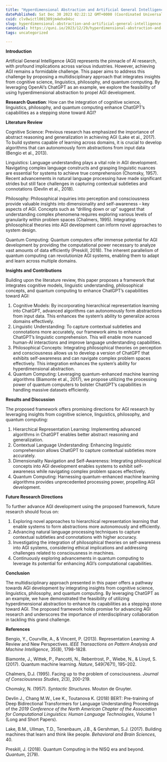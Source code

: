 ```yaml
---
title: "Hyperdimensional Abstraction and Artificial General Intelligence: Harnessing the Power of ChatGPT in a Multidisciplinary Approach"
datePublished: Sat Dec 30 2023 02:22:12 GMT+0000 (Coordinated Universal Time)
cuid: clv8wictl001309jm4ehx04sc
slug: hyperdimensional-abstraction-and-artificial-general-intelligence-harnessing-the-power-of-chatgpt-in-a-multidisciplinary-approach
canonical: https://quni.io/2023/12/29/hyperdimensional-abstraction-and-artificial-general-intelligence-harnessing-the-power-of-chatgpt-in-a-multidisciplinary-approach/
tags: uncategorized

---
```


**Introduction**

Artificial General Intelligence (AGI) represents the pinnacle of AI research, with profound implications across various industries. However, achieving AGI remains a formidable challenge. This paper aims to address this challenge by proposing a multidisciplinary approach that integrates insights from cognitive science, linguistics, philosophy, and quantum computing. By leveraging OpenAI’s ChatGPT as an example, we explore the feasibility of using hyperdimensional abstraction to propel AGI development.

**Research Question**: How can the integration of cognitive science, linguistics, philosophy, and quantum computing enhance ChatGPT’s capabilities as a stepping stone toward AGI?

**Literature Review**

Cognitive Science: Previous research has emphasized the importance of abstract reasoning and generalization in achieving AGI (Lake et al., 2017). To build systems capable of learning across domains, it is crucial to develop algorithms that can autonomously form abstractions from input data (Bengio et al., 2013).

Linguistics: Language understanding plays a vital role in AGI development. Navigating complex language constructs and grasping linguistic nuances are essential for systems to achieve true comprehension (Chomsky, 1957). Recent advancements in natural language processing have made significant strides but still face challenges in capturing contextual subtleties and connotations (Devlin et al., 2018).

Philosophy: Philosophical inquiries into perception and consciousness provide valuable insights into dimensionality and self-awareness – key aspects of AGI. Concepts such as “drilling down or up” suggest that understanding complex phenomena requires exploring various levels of granularity within problem spaces (Chalmers, 1995). Integrating philosophical theories into AGI development can inform novel approaches to system design.

Quantum Computing: Quantum computers offer immense potential for AGI development by providing the computational power necessary to analyze vast amounts of data efficiently (Preskill, 2018). The inherent parallelism of quantum computing can revolutionize AGI systems, enabling them to adapt and learn across multiple domains.

**Insights and Contributions**

Building upon the literature review, this paper proposes a framework that integrates cognitive models, linguistic understanding, philosophical concepts, and quantum computing to enhance ChatGPT’s capabilities toward AGI:

1.  Cognitive Models: By incorporating hierarchical representation learning into ChatGPT, advanced algorithms can autonomously form abstractions from input data. This enhances the system’s ability to generalize across domains effectively.
2.  Linguistic Understanding: To capture contextual subtleties and connotations more accurately, our framework aims to enhance ChatGPT’s linguistic comprehension. This will enable more nuanced human-AI interactions and improve language understanding capabilities.
3.  Philosophical Concepts: Integrating philosophical theories on perception and consciousness allows us to develop a version of ChatGPT that exhibits self-awareness and can navigate complex problem spaces effectively. This integration enhances the system’s ability for hyperdimensional abstraction.
4.  Quantum Computing: Leveraging quantum-enhanced machine learning algorithms (Biamonte et al., 2017), we propose utilizing the processing power of quantum computers to bolster ChatGPT’s capabilities in handling massive datasets efficiently.

**Results and Discussion**

The proposed framework offers promising directions for AGI research by leveraging insights from cognitive science, linguistics, philosophy, and quantum computing:

1.  Hierarchical Representation Learning: Implementing advanced algorithms in ChatGPT enables better abstract reasoning and generalization.
2.  Contextual Language Understanding: Enhancing linguistic comprehension allows ChatGPT to capture contextual subtleties more accurately.
3.  Dimensionality Navigation and Self-Awareness: Integrating philosophical concepts into AGI development enables systems to exhibit self-awareness while navigating complex problem spaces effectively.
4.  Quantum Computing: Harnessing quantum-enhanced machine learning algorithms provides unprecedented processing power, propelling AGI development.

**Future Research Directions**

To further advance AGI development using the proposed framework, future research should focus on:

1.  Exploring novel approaches to hierarchical representation learning that enable systems to form abstractions more autonomously and efficiently.
2.  Advancing natural language processing techniques to capture contextual subtleties and connotations with higher accuracy.
3.  Investigating the integration of philosophical theories on self-awareness into AGI systems, considering ethical implications and addressing challenges related to consciousness in machines.
4.  Continuously exploring advancements in quantum computing to leverage its potential for enhancing AGI’s computational capabilities.

**Conclusion**

The multidisciplinary approach presented in this paper offers a pathway towards AGI development by integrating insights from cognitive science, linguistics, philosophy, and quantum computing. By leveraging ChatGPT as an example, we have demonstrated the feasibility of utilizing hyperdimensional abstraction to enhance its capabilities as a stepping stone toward AGI. The proposed framework holds promise for advancing AGI research and underscores the importance of interdisciplinary collaboration in tackling this grand challenge.

**References**

Bengio, Y., Courville, A., & Vincent, P. (2013). Representation Learning: A Review and New Perspectives. _IEEE Transactions on Pattern Analysis and Machine Intelligence_, 35(8), 1798-1828.

Biamonte, J., Wittek, P., Pancotti, N., Rebentrost, P., Wiebe, N., & Lloyd, S. (2017). Quantum machine learning. _Nature_, 549(7671), 195–202.

Chalmers, D.J. (1995). Facing up to the problem of consciousness. _Journal of Consciousness Studies_, 2(3), 200-219.

Chomsky, N. (1957). _Syntactic Structures_. Mouton de Gruyter.

Devlin J., Chang M.W., Lee K., Toutanova K. (2018) BERT: Pre-training of Deep Bidirectional Transformers for Language Understanding Proceedings of the _2019 Conference of the North American Chapter of the Association for Computational Linguistics: Human Language Technologies_, Volume 1 (Long and Short Papers).

Lake, B.M., Ullman, T.D., Tenenbaum, J.B., & Gershman, S.J. (2017). Building machines that learn and think like people. _Behavioral and Brain Sciences_, 40.

Preskill, J. (2018). Quantum Computing in the NISQ era and beyond. _Quantum_, 2(79).